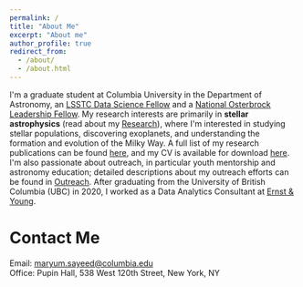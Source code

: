 ```yaml
---
permalink: /
title: "About Me"
excerpt: "About me"
author_profile: true
redirect_from: 
  - /about/
  - /about.html
---
```


I'm a graduate student at Columbia University in the Department of Astronomy, an [LSSTC Data Science Fellow](https://astrodatascience.org/) and a [National Osterbrock Leadership Fellow](https://aas.org/nolp). My research interests are primarily in **stellar astrophysics** (read about my [Research](https://maryumsayeed.github.io/research/)), where I'm interested in studying stellar populations, discovering exoplanets, and understanding the formation and evolution of the Milky Way. A full list of my research publications can be found [here](https://maryumsayeed.github.io/publications/), and my CV is available for download [here](https://maryumsayeed.github.io/cv/). I'm also passionate about outreach, in particular youth mentorship and astronomy education; detailed descriptions about my outreach efforts can be found in [Outreach](https://maryumsayeed.github.io/outreach/). After graduating from the University of British Columbia (UBC) in 2020, I worked as a Data Analytics Consultant at [Ernst & Young](https://www.ey.com/en_ca).

Contact Me
======
Email: [maryum.sayeed@columbia.edu](maryum.sayeed@columbia.edu) <br>
Office: Pupin Hall, 538 West 120th Street, New York, NY
